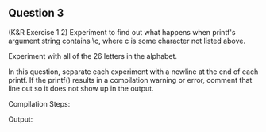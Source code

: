 ## Question 3

(K&R Exercise 1.2) Experiment to find out what happens when printf's argument string contains \c, where c is some character not listed above.  

Experiment with all of the 26 letters in the alphabet.  

In this question, separate each experiment with a newline at the end of each printf. If the printf() results in a compilation warning or error, comment that line out so it does not show up in the output.

Compilation Steps:  

Output:
